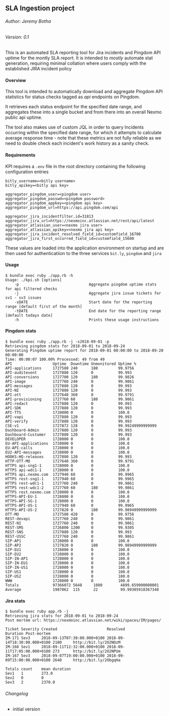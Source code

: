 ## SLA Ingestion project
###### Author: Jeremy Botha
###### Version: 0.1

This is an automated SLA reporting tool for Jira incidents and Pingdom API uptime for the montly
SLA report.  It is intended to *mostly* automate stat generation, requiring minimal collation where
users comply with the established JIRA incident policy

#### Overview

This tool is intended to automatically download and aggregate Pingdom API statistics for status checks tagged
as *api* endpoints on Pingdom.

It retrieves each status endpoint for the specified date range, and aggregates these into a single bucket
and from there into an overall Nexmo public api uptime.

The tool also makes use of custom JQL in order to query Incidents occurring within the specified date range,
 for which it attempts to calculate average response time - note that these metrics are not fully reliable as
 we need to double check each incident's work history as a sanity check.  

#### Requirements

KPI requires a `.env` file in the root directory containing the following configuration entries

    bitly_username=<bitly username>
    bitly_apikey=<bitly api key>

    aggregator_pingdom_user=<pingdom user>
    aggregator_pingdom_passwd=<pingdom password>
    aggregator_pingdom_appkey=<pingdom api key>
    aggregator_pingdom_url=https://api.pingdom.com/api

    aggregator_jira_incidentfilter.id=31813
    aggregator_jira_url=https://nexmoinc.atlassian.net/rest/api/latest
    aggregator_atlassian_user=<nexmo jira user>
    aggregator_atlassian_apikey=<nexmo jira api key>
    aggregator_jira_incident_resolved_field_id=customfield_16700
    aggregator_jira_first_occurred_field_id=customfield_15600

These values are loaded into the application environment on startup and are then used for authenticatiion to the three
services `bit.ly`, `pingdom` and `jira`

#### Usage

    $ bundle exec ruby ./app.rb -h
    Usage: ./kpi.sh [options]
        -p                               Aggregate pingdom uptime stats for api filtered checks
        -j                               Aggregate jira issue tickets for sv1 - sv3 issues
        -sDATE                           Start date for the reporting range [default first of the month]
        -tDATE                           End date for the reporting range [default todays date]
        -h                               Prints these usage instructions

#### Pingdom stats

    $ bundle exec ruby ./app.rb -j -s2018-09-01 -p
    Retrieving pingdom stats for 2018-09-01 to 2018-09-24
    Generating Pingdom uptime report for 2018-09-01 00:00:00 to 2018-09-20 00:00:00
    Time: 00:00:07 100.00% Processed: 49 from 49
    API                  Uptime  Downtime Unmonitored Uptime %
    API-applications     1727580 240      180         99.9756
    API-auditevent       1727880 120      0           99.993
    API-conversions      1727700 120      180         99.9826
    API-image            1727760 240      0           99.9861
    API-messages         1727880 120      0           99.993
    API-NI               1727880 120      0           99.993
    API-ott              1727640 360      0           99.9791
    API-provisioning     1727760 60       180         99.9861
    API-redact           1727880 120      0           99.993
    API-SDK              1727880 120      0           99.993
    API-TTS              1728000 0        0           100.0
    API-vapi             1727880 120      0           99.993
    API-verify           1727880 120      0           99.993
    CSE-v1               1727872 128      0           99.99249999999999
    Dashboard-Admin      1727880 120      0           99.993
    Dashboard-Customer   1727880 120      0           99.993
    DEVELOPER            1728000 0        0           100.0
    EU-API-applications  1728000 0        0           100.0
    EU-API-calls         1728000 0        0           100.0
    EU2-API-messages     1728000 0        0           100.0
    HOOKS-HQ-releases    1727880 120      0           99.993
    HTTP-OTT-MO          1727640 360      0           99.9791
    HTTPS api-sng1-1     1728000 0        0           100.0
    HTTPS api-wdc1-1     1728000 0        0           100.0
    HTTPS api.nexmo.com  1727940 60       0           99.9965
    HTTPS rest-sng1-1    1727940 60       0           99.9965
    HTTPS rest-wdc1-1    1727760 240      0           99.9861
    HTTPS rest-wdc1-2    1727760 60       180         99.9861
    HTTPS rest.nexmo.com 1728000 0        0           100.0
    HTTPS-API-EU-1       1728000 0        0           100.0
    HTTPS-API-SG-1       1728000 0        0           100.0
    HTTPS-API-US-1       1727940 60       0           99.9965
    HTTPS-API-US-2       1727820 0        180         99.98949999999999
    OTT-MO               1727580 420      0           99.9756
    REST-devapi          1727760 240      0           99.9861
    REST-NI              1727760 240      0           99.9861
    REST-SMS             1726800 1200     0           99.9305
    REST-SNS             1727880 120      0           99.993
    REST-USSC            1727760 240      0           99.9861
    SIP-AP1              1728000 0        0           100.0
    SIP-AP2              1727820 0        180         99.98949999999999
    SIP-EU1              1728000 0        0           100.0
    SIP-EU2              1728000 0        0           100.0
    SIP-IN-AP1           1728000 0        0           100.0
    SIP-IN-EU1           1728000 0        0           100.0
    SIP-IN-US1           1728000 0        0           100.0
    SIP-US1              1728000 0        0           100.0
    SIP-US2              1728000 0        0           100.0
    WWW                  1728000 0        0           100.0
    Totals               97366072 5648     1080        4899.659900000001
    Average              1987062  115      22          99.99305918367348

#### Jira stats

    $ bundle exec ruby app.rb -j
    Retrieving jira stats for 2018-09-01 to 2018-09-24
    Post mortem url: https://nexmoinc.atlassian.net/wiki/spaces/IM/pages/

    Ticket Severity Created                      Resolved                     Duration Post-mortem
    IM-171 Sev3     2018-09-13T07:30:00.000+0100 2018-09-14T18:30:00.000+0100 2100     http://bit.ly/2O2NOzM
    IM-168 Sev1     2018-09-11T12:32:00.000+0100 2018-09-11T17:05:00.000+0100 273      http://bit.ly/2O2NPUm
    IM-167 Sev3     2018-09-07T19:00:00.000+0100 2018-09-09T15:00:00.000+0100 2640     http://bit.ly/2ObgqHa

    Totals count    mean duration
    Sev1   1        273.0
    Sev2   0        0
    Sev3   2        2370.0    

###### Changelog

* initial version
